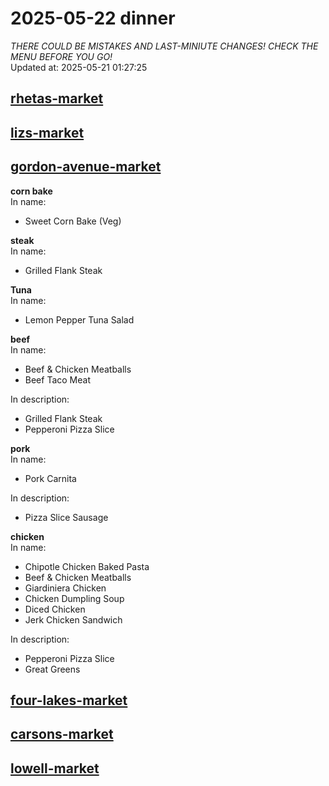 # 2025-05-22 dinner  
*THERE COULD BE MISTAKES AND LAST-MINIUTE CHANGES! CHECK THE MENU BEFORE YOU GO!*  
Updated at: 2025-05-21 01:27:25  
## [rhetas-market](https://wisc-housingdining.nutrislice.com/menu/rhetas-market/dinner/2025-05-22)  
## [lizs-market](https://wisc-housingdining.nutrislice.com/menu/lizs-market/dinner/2025-05-22)  
## [gordon-avenue-market](https://wisc-housingdining.nutrislice.com/menu/gordon-avenue-market/dinner/2025-05-22)  
**corn bake**  
In name:   
 - Sweet Corn Bake (Veg)  
  
**steak**  
In name:   
 - Grilled Flank Steak  
  
**Tuna**  
In name:   
 - Lemon Pepper Tuna Salad  
  
**beef**  
In name:   
 - Beef & Chicken Meatballs  
 - Beef Taco Meat  
  
In description:   
 - Grilled Flank Steak  
 - Pepperoni Pizza Slice  
  
**pork**  
In name:   
 - Pork Carnita  
  
In description:   
 - Pizza Slice Sausage  
  
**chicken**  
In name:   
 - Chipotle Chicken Baked Pasta  
 - Beef & Chicken Meatballs  
 - Giardiniera Chicken  
 - Chicken Dumpling Soup  
 - Diced Chicken  
 - Jerk Chicken Sandwich  
  
In description:   
 - Pepperoni Pizza Slice  
 - Great Greens  
  
## [four-lakes-market](https://wisc-housingdining.nutrislice.com/menu/four-lakes-market/dinner/2025-05-22)  
## [carsons-market](https://wisc-housingdining.nutrislice.com/menu/carsons-market/dinner/2025-05-22)  
## [lowell-market](https://wisc-housingdining.nutrislice.com/menu/lowell-market/dinner/2025-05-22)  
  
